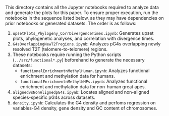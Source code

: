 This directory contains all the Jupyter notebooks required to analyze data and generate the plots for this paper. To ensure proper execution, run the notebooks in the sequence listed below, as they may have dependencies on prior notebooks or generated datasets. The order is as follows:

1. `upsetPlots_Phylogeny_CorrDivergenceTimes.ipynb`: Generates upset plots, phylogenetic analyses, and correlation with divergence times.
2. `G4sOverlappingNewT2Tregions.ipynb`: Analyzes pG4s overlapping newly resolved T2T (telomere-to-telomere) regions.
3. These notebooks require running the Python scripts (`../src/functional*.py`) beforehand to generate the necessary datasets:  
   - `functionalEnrichmentnMethylHuman.ipynb`: Analyzes functional enrichment and methylation data for humans.  
   - `functionalEnrichmentnMethylNHPs.ipynb`: Analyzes functional enrichment and methylation data for non-human great apes.
4. `alignedvsNonAlignedpG4s.ipynb`: Locates aligned and non-aligned species-specific pG4s across datasets.
5. `density.ipynb`: Calculates the G4 density and perfoms regression on variables-G4 density, gene density and GC content of chromosomes.
